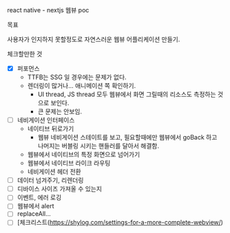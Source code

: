react native - nextjs 웹뷰 poc

목표

사용자가 인지하지 못할정도로 자연스러운 웹뷰 어플리케이션 만들기.

체크할만한 것

- [X] 퍼포먼스
    - TTFB는 SSG 일 경우에는 문제가 없다. 
    - 렌더링이 많거나... 애니메이션 쪽 확인하기.
        - UI thread, JS thread 모두 웹뷰에서 화면 그릴때의 리소스도 측정하는 것으로 보인다.
        - 큰 문제는 안보임.
- [ ] 네비게이션 인터페이스
    - 네이티브 뒤로가기
        - 웹뷰 네비게이션 스테이트를 보고, 필요할때에만 웹뷰에서 goBack 하고 나머지는 버블링 시키는 핸들러를 달아서 해결함.
    - 웹뷰에서 네이티브의 특정 화면으로 넘어가기
    - 웹뷰에서 네이티브 라이크 라우팅
    - 네비게이션 헤더 전환
- [ ] 데이터 넘겨주기, 리렌더링
- [ ] 디바이스 사이즈 가져올 수 있는지
- [ ] 이벤트, 에러 로깅
- [ ] 웹뷰에서 alert
- [ ] replaceAll...
- [ ] [체크리스트(https://shylog.com/settings-for-a-more-complete-webview/)